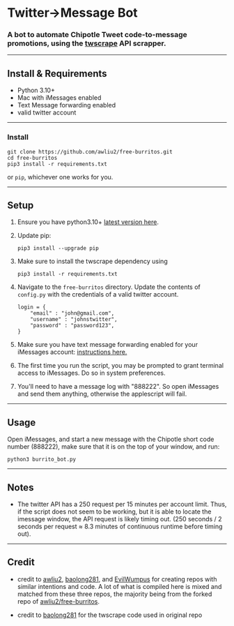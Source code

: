 # Twitter->Message Bot
### A bot to automate Chipotle Tweet code-to-message promotions, using the [twscrape](https://github.com/vladkens/twscrape) API scrapper.

___
## Install & Requirements

* Python 3.10+
* Mac with iMessages enabled
* Text Message forwarding enabled
* valid twitter account
___
### Install
```
git clone https://github.com/awliu2/free-burritos.git
cd free-burritos
pip3 install -r requirements.txt
```

or `pip`, whichever one works for you.
___
## Setup

1. Ensure you have python3.10+ [latest version here](https://www.python.org/downloads/). 

2. Update pip:
    ```
    pip3 install --upgrade pip
    ```

3. Make sure to install the twscrape dependency using 
    ```
    pip3 install -r requirements.txt
    ```

4. Navigate to the `free-burritos` directory. Update the contents of `config.py` with the credentials of a valid twitter account. 

    ```
    login = {
        "email" : "john@gmail.com",
        "username" : "johnstwitter",
        "password" : "password123",
    }
    ```

5. Make sure you have text message forwarding enabled for your iMessages account: [instructions here.](https://support.apple.com/en-us/HT208386)

6. The first time you run the script, you may be prompted to grant terminal access to iMessages. Do so in system preferences.

7. You'll need to have a message log with "888222". So open iMessages and send them anything, otherwise the applescript will fail.
___
## Usage
Open iMessages, and start a new message with the Chipotle short code number (888222), make sure that it is on the top of your window, and run:
```
python3 burrito_bot.py
```
___
## Notes

* The twitter API has a 250 request per 15 minutes per account limit. Thus, if the script does not seem to be working, but it is able to locate the imessage window, the API request is likely timing out. (250 seconds / 2 seconds per request $\approx$ 8.3 minutes of continuous runtime before timing out).

___
## Credit
* credit to [awliu2](https://github.com/awliu2/), [baolong281](https://github.com/baolong281/), and [EvilWumpus](https://github.com/EvilWumpus/) for creating repos with similar intentions and code. A lot of what is compiled here is mixed and matched from these three repos, the majority being from the forked repo of [awliu2/free-burritos](https://github.com/awliu2/free-burritos).

* credit to [baolong281](https://github.com/baolong281/infinite-food-glitch) for the twscrape code used in original repo
